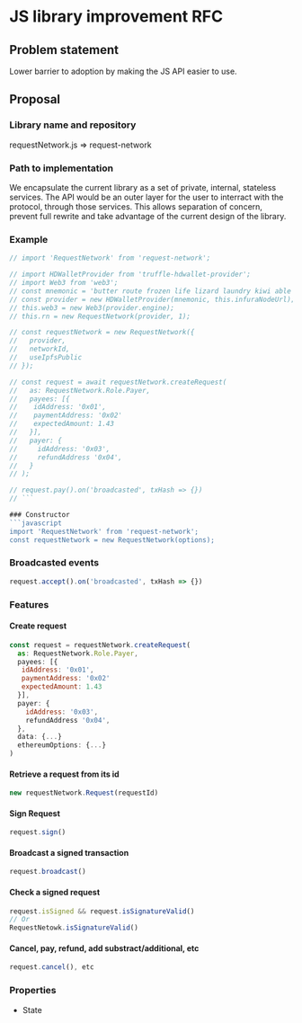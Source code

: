 # JS library improvement RFC

## Problem statement
Lower barrier to adoption by making the JS API easier to use.

## Proposal

### Library name and repository
requestNetwork.js => request-network

### Path to implementation
We encapsulate the current library as a set of private, internal, stateless services. The API would be an outer layer for the user to interract with the protocol, through those services. This allows separation of concern, prevent full rewrite and take advantage of the current design of the library.

### Example
```javascript
// import 'RequestNetwork' from 'request-network';

// import HDWalletProvider from 'truffle-hdwallet-provider';
// import Web3 from 'web3';
// const mnemonic = 'butter route frozen life lizard laundry kiwi able second meadow company confirm';
// const provider = new HDWalletProvider(mnemonic, this.infuraNodeUrl);
// this.web3 = new Web3(provider.engine);
// this.rn = new RequestNetwork(provider, 1);

// const requestNetwork = new RequestNetwork({
//   provider,
//   networkId,
//   useIpfsPublic
// });

// const request = await requestNetwork.createRequest(
//   as: RequestNetwork.Role.Payer,
//   payees: [{
//    idAddress: '0x01',
//    paymentAddress: '0x02'
//    expectedAmount: 1.43
//   }],
//   payer: {
//     idAddress: '0x03',
//     refundAddress '0x04',
//   }
// );

// request.pay().on('broadcasted', txHash => {})
// ```

### Constructor
```javascript
import 'RequestNetwork' from 'request-network';
const requestNetwork = new RequestNetwork(options);
```

### Broadcasted events
```javascript
request.accept().on('broadcasted', txHash => {})
```

### Features
#### Create request
```javascript
const request = requestNetwork.createRequest(
  as: RequestNetwork.Role.Payer,
  payees: [{
   idAddress: '0x01',
   paymentAddress: '0x02'
   expectedAmount: 1.43
  }],
  payer: {
    idAddress: '0x03',
    refundAddress '0x04',
  },
  data: {...}
  ethereumOptions: {...}
)
```

#### Retrieve a request from its id
```javascript
new requestNetwork.Request(requestId)
```

#### Sign Request
```javascript
request.sign()
```

#### Broadcast a signed transaction
```javascript
request.broadcast()
```

#### Check a signed request
```javascript
request.isSigned && request.isSignatureValid()
// Or
RequestNetowk.isSignatureValid()
```

#### Cancel, pay, refund, add substract/additional, etc
```javascript
request.cancel(), etc
```

### Properties
 * State

